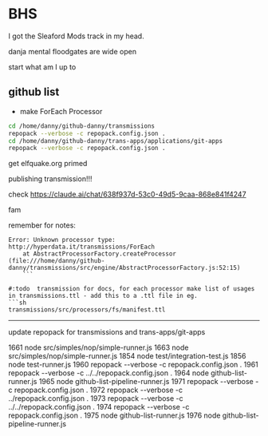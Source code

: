 # BHS

I got the Sleaford Mods track in my head.

danja mental floodgates are wide open

start what am I up to

## github list

* make ForEach Processor

```sh
cd /home/danny/github-danny/transmissions
repopack --verbose -c repopack.config.json .
cd /home/danny/github-danny/trans-apps/applications/git-apps
repopack --verbose -c repopack.config.json .
```

get elfquake.org primed

publishing transmission!!!

check https://claude.ai/chat/638f937d-53c0-49d5-9caa-868e841f4247

fam

remember for notes:
```
Error: Unknown processor type: http://hyperdata.it/transmissions/ForEach
    at AbstractProcessorFactory.createProcessor (file:///home/danny/github-danny/transmissions/src/engine/AbstractProcessorFactory.js:52:15)
    ```

#:todo  transmission for docs, for each processor make list of usages in transmissions.ttl - add this to a .ttl file in eg.
```sh
transmissions/src/processors/fs/manifest.ttl
```


---

update repopack for transmissions and trans-apps/git-apps


1661  node src/simples/nop/simple-runner.js
1663  node src/simples/nop/simple-runner.js
1854  node test/integration-test.js
1856  node test-runner.js
1960  repopack --verbose -c repopack.config.json .
1961  repopack --verbose -c ../../repopack.config.json .
1964  node github-list-runner.js
1965  node github-list-pipeline-runner.js
1971  repopack --verbose -c repopack.config.json .
1972  repopack --verbose -c ../repopack.config.json .
1973  repopack --verbose -c ../../repopack.config.json .
1974  repopack --verbose -c repopack.config.json .
1975  node github-list-runner.js
1976  node github-list-pipeline-runner.js
